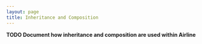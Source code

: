 ```yaml
---
layout: page
title: Inheritance and Composition
---
```


**TODO Document how inheritance and composition are used within Airline**